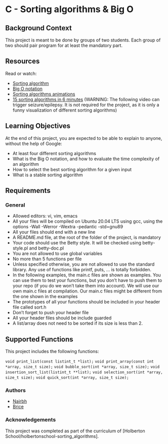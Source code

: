 # C - Sorting algorithms & Big O

## Background Context
This project is meant to be done by groups of two students. Each group of two should pair program for at least the mandatory part.

## Resources
Read or watch:
- [Sorting algorithm](https://en.wikipedia.org/wiki/Sorting_algorithm)
- [Big O notation](https://en.wikipedia.org/wiki/Big_O_notation)
- [Sorting algorithms animations](https://www.toptal.com/developers/sorting-algorithms)
- [15 sorting algorithms in 6 minutes](https://www.youtube.com/watch?v=kPRA0W1kECg) (WARNING: The following video can trigger seizure/epilepsy. It is not required for the project, as it is only a funny visualization of different sorting algorithms)

## Learning Objectives
At the end of this project, you are expected to be able to explain to anyone, without the help of Google:
- At least four different sorting algorithms
- What is the Big O notation, and how to evaluate the time complexity of an algorithm
- How to select the best sorting algorithm for a given input
- What is a stable sorting algorithm

## Requirements
### General
- Allowed editors: vi, vim, emacs
- All your files will be compiled on Ubuntu 20.04 LTS using gcc, using the options -Wall -Werror -Wextra -pedantic -std=gnu89
- All your files should end with a new line
- A README.md file, at the root of the folder of the project, is mandatory
- Your code should use the Betty style. It will be checked using betty-style.pl and betty-doc.pl
- You are not allowed to use global variables
- No more than 5 functions per file
- Unless specified otherwise, you are not allowed to use the standard library. Any use of functions like printf, puts, … is totally forbidden.
- In the following examples, the main.c files are shown as examples. You can use them to test your functions, but you don’t have to push them to your repo (if you do we won’t take them into account). We will use our own main.c files at compilation. Our main.c files might be different from the one shown in the examples
- The prototypes of all your functions should be included in your header file called sort.h
- Don’t forget to push your header file
- All your header files should be include guarded
- A list/array does not need to be sorted if its size is less than 2.

## Supported Functions

This project includes the following functions:

`void print_list(const listint_t *list);`
`void print_array(const int *array, size_t size);`
`void bubble_sort(int *array, size_t size);`
`void insertion_sort_list(listint_t **list);`
`void selection_sort(int *array, size_t size);`
`void quick_sort(int *array, size_t size);`



### Authors
- [Nairbh](https://github.com/nairbh)
- [Brice](https://github.com/bricorne)

### Acknowledgements
This project was completed as part of the curriculum of [Holberton School/holbertonschool-sorting_algorithms].
